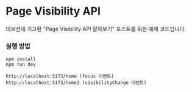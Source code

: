 # Page Visibility API

데보션에 기고된 "Page Visibility API 알아보기" 포스트를 위한 예제 코드입니다.

### 실행 방법

```
npm install
npm run dev

http://localhost:5173/home (focus 이벤트)
http://localhost:5173/home2 (visibilityChange 이벤트)
```
